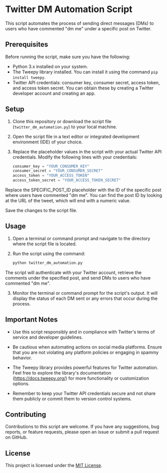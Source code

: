 # Twitter DM Automation Script

This script automates the process of sending direct messages (DMs) to users who have commented "dm me" under a specific post on Twitter.

## Prerequisites

Before running the script, make sure you have the following:

- Python 3.x installed on your system.
- The Tweepy library installed. You can install it using the command `pip install tweepy`.
- Twitter API credentials: consumer key, consumer secret, access token, and access token secret. You can obtain these by creating a Twitter developer account and creating an app.

## Setup

1. Clone this repository or download the script file (`twitter_dm_automation.py`) to your local machine.

2. Open the script file in a text editor or integrated development environment (IDE) of your choice.

3. Replace the placeholder values in the script with your actual Twitter API credentials. Modify the following lines with your credentials:

   ```python
   consumer_key = "YOUR_CONSUMER_KEY"
   consumer_secret = "YOUR_CONSUMER_SECRET"
   access_token = "YOUR_ACCESS_TOKEN"
   access_token_secret = "YOUR_ACCESS_TOKEN_SECRET"
   ```

Replace the SPECIFIC_POST_ID placeholder with the ID of the specific post where users have commented "dm me". You can find the post ID by looking at the URL of the tweet, which will end with a numeric value.

Save the changes to the script file.

## Usage

1. Open a terminal or command prompt and navigate to the directory where the script file is located.

2. Run the script using the command:
    ```bash
    python twitter_dm_automation.py
    ```
The script will authenticate with your Twitter account, retrieve the comments under the specified post, and send DMs to users who have commented "dm me".

3. Monitor the terminal or command prompt for the script's output. It will display the status of each DM sent or any errors that occur during the process.

## Important Notes

- Use this script responsibly and in compliance with Twitter's terms of service and developer guidelines.

- Be cautious when automating actions on social media platforms. Ensure that you are not violating any platform policies or engaging in spammy behavior.

- The Tweepy library provides powerful features for Twitter automation. Feel free to explore the library's documentation (https://docs.tweepy.org/) for more functionality or customization options.

- Remember to keep your Twitter API credentials secure and not share them publicly or commit them to version control systems.

## Contributing

Contributions to this script are welcome. If you have any suggestions, bug reports, or feature requests, please open an issue or submit a pull request on GitHub.

## License

This project is licensed under the [MIT License](https://opensource.org/licenses/MIT).